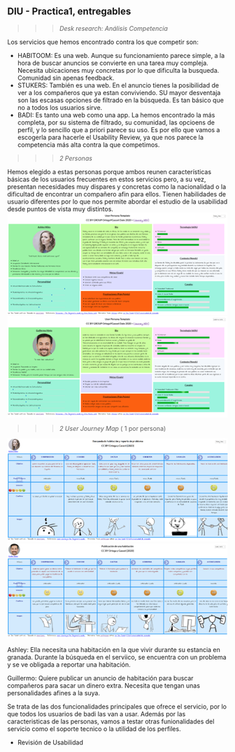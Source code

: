 ## DIU - Practica1, entregables




>>> *Desk research: Análisis Competencia*

Los servicios que hemos encontrado contra los que competir son:
  - HABITOOM: Es una web. Aunque su funcionamiento parece simple, a la hora de buscar anuncios se convierte en una tarea muy compleja. Necesita ubicaciones muy concretas por lo que dificulta la busqueda. Comunidad sin apenas feedback.
  - STUKERS: También es una web. En el anuncio tienes la posibilidad de ver a los compañeros que ya estan conviviendo. SU mayor desventaja son las escasas opciones de filtrado en la búsqueda. Es tan básico que no a todos los usuarios sirve.
  - BADI: Es tanto una web como una app. La hemos encontrado la más completa, por su sistema de filtrado, su comunidad, las opcioens de perfil, y lo sencillo que a priori parece su uso. Es por ello que vamos a escogerla para hacerle el Usability Review, ya que nos parece la competencia más alta contra la que competimos.

>>> *2 Personas* 

Hemos elegido a estas personas porque ambos reunen características básicas de los usuarios frecuentes en estos servicios pero, a su vez, presentan necesidades muy dispares y concretas como la nacionalidad o la dificultad de encontrar un compañero afin para ellos. Tienen habilidades de usuario diferentes por lo que nos permite abordar el estudio de la usabilidad desde puntos de vista muy distintos.
![](../img/Plantilla_Ashley.png)
![](../img/Plantilla_Guillermo.png)


>>> *2 User Journey Map*  ( 1 por persona)

![](../img/Map_Ashley.png)
![](../img/Map_Guillermo.png)

Ashley: Ella necesita una habitación en la que vivir durante su estancia en granada. Durante la búsqueda en el serviico, se encuentra con un problema y se ve obligada a reportar una habitación.

Guillermo: Quiere publicar un anuncio de habitación para buscar compañeros para sacar un dinero extra. Necesita que tengan unas personalidades afines a la suya.


Se trata de las dos funcionalidades principales que ofrece el servicio, por lo que todos los usuarios de badi las van a usar. Además por las caracteristicas de las personas, vamos a testar otras funionalidades del servicio como el soporte tecnico o la utilidad de los perfiles.

- Revisión de Usabilidad 
